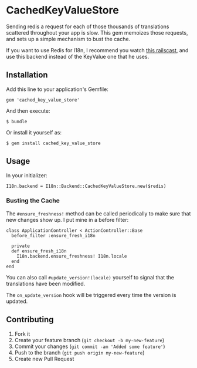 # CachedKeyValueStore

Sending redis a request for each of those thousands of translations scattered
throughout your app is slow. This gem memoizes those requests, and sets up a
simple mechanism to bust the cache.

If you want to use Redis for I18n, I recommend you watch
[this railscast](http://railscasts.com/episodes/256-i18n-backends),
and use this backend instead of the KeyValue one that he uses.

## Installation

Add this line to your application's Gemfile:

    gem 'cached_key_value_store'

And then execute:

    $ bundle

Or install it yourself as:

    $ gem install cached_key_value_store

## Usage

In your initializer:

    I18n.backend = I18n::Backend::CachedKeyValueStore.new($redis)

### Busting the Cache

The ```#ensure_freshness!``` method can be called periodically to make sure
that new changes show up. I put mine in a before filter:

    class ApplicationController < ActionController::Base
      before_filter :ensure_fresh_i18n

      private
      def ensure_fresh_i18n
        I18n.backend.ensure_freshness! I18n.locale
      end
    end

You can also call ```#update_version!(locale)``` yourself to signal that the
translations have been modified.

The ```on_update_version``` hook will be triggered every time the version is
updated.


## Contributing

1. Fork it
2. Create your feature branch (`git checkout -b my-new-feature`)
3. Commit your changes (`git commit -am 'Added some feature'`)
4. Push to the branch (`git push origin my-new-feature`)
5. Create new Pull Request
